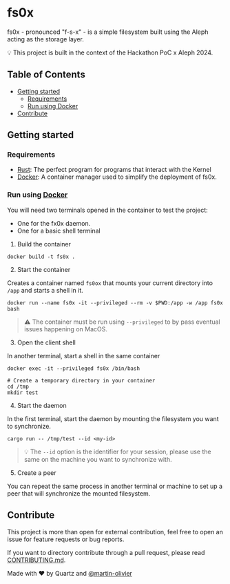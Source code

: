 # fs0x

fs0x - pronounced "f-s-x" - is a simple filesystem built using the Aleph acting as the storage layer.

💡 This project is built in the context of the Hackathon PoC x Aleph 2024.

## Table of Contents

- [Getting started](#getting-started)
  - [Requirements](#requirements)
  - [Run using Docker](#run-using-docker)
- [Contribute](#contribute)

## Getting started

### Requirements

- [Rust](https://www.rust-lang.org/): The perfect program for programs that interact with the Kernel
- [Docker](https://www.docker.com/): A container manager used to simplify the deployment of fs0x.

### Run using [Docker](https://www.docker.com/)

You will need two terminals opened in the container to test the project:
- One for the fx0x daemon.
- One for a basic shell terminal

1. Build the container

```shell
docker build -t fs0x .
```

2. Start the container

Creates a container named `fs0ox` that mounts your current directory into `/app`
and starts a shell in it.

```shell
docker run --name fs0x -it --privileged --rm -v $PWD:/app -w /app fs0x bash
```

> ⚠️ The container must be run using `--privileged` to by pass eventual issues
> happening on MacOS.

3. Open the client shell

In another terminal, start a shell in the same container

```shell
docker exec -it --privileged fs0x /bin/bash

# Create a temporary directory in your container
cd /tmp
mkdir test
```

4. Start the daemon

In the first terminal, start the daemon by mounting the filesystem you want to synchronize.

```shell
cargo run -- /tmp/test --id <my-id>  
```

> 💡 The `--id` option is the identifier for your session, please use the same on 
> the machine you want to synchronize with.

5. Create a peer

You can repeat the same process in another terminal or machine to set up a peer
that will synchronize the mounted filesystem.

## Contribute

This project is more than open for external contribution, feel free to open an issue 
for feature requests or bug reports.

If you want to directory contribute through a pull request, please read [CONTRIBUTING.md](./CONTRIBUTING.md).

Made with ❤️ by Quartz and [@martin-olivier](https://github.com/martin-olivier)